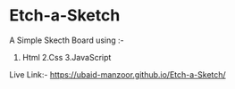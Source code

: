 # Etch-a-Sketch
A Simple Skecth Board
using :-

1. Html
2.Css
3.JavaScript

Live Link:-
 https://ubaid-manzoor.github.io/Etch-a-Sketch/
